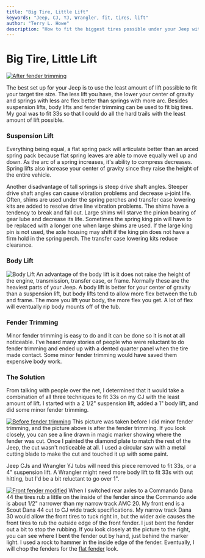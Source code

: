 ```yaml
---
title: "Big Tire, Little Lift"
keywords: "Jeep, CJ, YJ, Wrangler, fit, tires, lift"
author: "Terry L. Howe"
description: "How to fit the biggest tires possible under your Jeep with the least amount of lift"
---
```

# Big Tire, Little Lift

[![After fender trimming](fit33a_.jpg)](fit33a.jpg) 

The best set up for your Jeep is to use the least amount of lift possible to fit your target tire size. The less lift you have, the lower your center of gravity and springs with less arc flex better than springs with more arc. Besides suspension lifts, body lifts and fender trimming can be used to fit big tires. My goal was to fit 33s so that I could do all the hard trails with the least amount of lift possible.

### Suspension Lift

Everything being equal, a flat spring pack will articulate better than an arced spring pack because flat spring leaves are able to move equally well up and down. As the arc of a spring increases, it's ability to compress decreases. Spring lifts also increase your center of gravity since they raise the height of the entire vehicle.

Another disadvantage of tall springs is steep drive shaft angles. Steeper drive shaft angles can cause vibration problems and decrease u-joint life. Often, shims are used under the spring perches and transfer case lowering kits are added to resolve drive line vibration problems. The shims have a tendency to break and fall out. Large shims will starve the pinion bearing of gear lube and decrease its life. Sometimes the spring king pin will have to be replaced with a longer one when large shims are used. If the large king pin is not used, the axle housing may shift if the king pin does not have a firm hold in the spring perch. The transfer case lowering kits reduce clearance.

### Body Lift

![Body Lift](fit33l.jpg) An advantage of the body lift is it does not raise the height of the engine, transmission, transfer case, or frame. Normally these are the heaviest parts of your Jeep. A body lift is better for your center of gravity than a suspension lift, but body lifts tend to allow more flex between the tub and frame. The more you lift your body, the more flex you get. A lot of flex will eventually rip body mounts off of the tub.

### Fender Trimming

Minor fender trimming is easy to do and it can be done so it is not at all noticeable. I've heard many stories of people who were reluctant to do fender trimming and ended up with a dented quarter panel when the tire made contact. Some minor fender trimming would have saved them expensive body work.

### The Solution

From talking with people over the net, I determined that it would take a combination of all three techniques to fit 33s on my CJ with the least amount of lift. I started with a 2 1/2" suspension lift, added a 1" body lift, and did some minor fender trimming.

[![Before fender trimming](fit33b_.jpg)](fit33b.jpg) This picture was taken before I did minor fender trimming, and the picture above is after the fender trimming. If you look closely, you can see a line drawn in magic marker showing where the fender was cut. Once I painted the diamond plate to match the rest of the Jeep, the cut wasn't noticeable at all. I used a circular saw with a metal cutting blade to make the cut and touched it up with some paint.

Jeep CJs and Wrangler YJ tubs will need this piece removed to fit 33s, or a 4" suspension lift. A Wrangler might need more body lift to fit 33s with out hitting, but I'd be a bit reluctant to go over 1".

[![Front fender modified](fit33f_.jpg)](fit33f.jpg) When I switched rear axles to a Commando Dana 44 the tires rub a little on the inside of the fender since the Commando axle is about 1/2" narrower than my narrow track AMC 20. My front end is a Scout Dana 44 cut to CJ wide track specifications. My narrow track Dana 30 would allow the front tires to tuck right in, but the wider axle causes the front tires to rub the outside edge of the front fender. I just bent the fender out a bit to stop the rubbing. If you look closely at the picture to the right, you can see where I bent the fender out by hand, just behind the marker light. I used a rock to hammer in the inside edge of the fender. Eventually, I will chop the fenders for the [ flat fender](/body/ff.md) look.